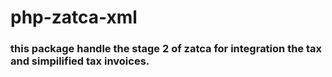 # php-zatca-xml

### this package handle the stage 2 of zatca for integration the tax and simpilified tax invoices.
